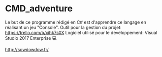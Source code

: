 # CMD_adventure
Le but de ce programme rédigé en C# est d'apprendre ce langage en réalisant un jeu "Console".
Outil pour la gestion du projet: https://trello.com/b/xihk7s0X
Logiciel utilisé pour le developpement: Visual Studio 2017 Enterprise 💻

http://sowdowdow.fr/
